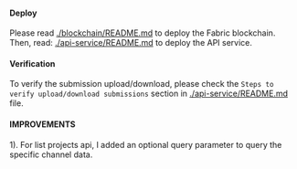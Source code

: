 #### Deploy
Please read [./blockchain/README.md](./blockchain/README.md) to deploy the Fabric blockchain.
Then, read: [./api-service/README.md](./api-service/README.md) to deploy the API service.

#### Verification
To verify the submission upload/download, please check the `Steps to verify upload/download submissions` section in [./api-service/README.md]() file.

#### IMPROVEMENTS
1). For list projects api, I added an optional query parameter to query the specific channel data.
